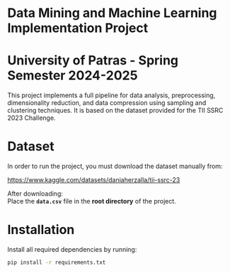 # Data Mining and Machine Learning Implementation Project
# University of Patras - Spring Semester 2024-2025  

This project implements a full pipeline for data analysis, preprocessing, dimensionality reduction, and data compression using sampling and clustering techniques. It is based on the dataset provided for the TII SSRC 2023 Challenge.

# Dataset

In order to run the project, you must download the dataset manually from:  

https://www.kaggle.com/datasets/daniaherzalla/tii-ssrc-23

After downloading:  
Place the **`data.csv`** file in the **root directory** of the project.

# Installation

Install all required dependencies by running:

```bash
pip install -r requirements.txt
```
